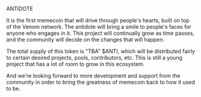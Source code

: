 ANTIDOTE


It is the first memecoin that will drive through people's hearts, built on top of the Venom network.
The antidote will bring a smile to people's faces for anyone who engages in it.
This project will continually grow as time passes, and the community will decide on the changes that will happen.


The total supply of this token is "TBA" $ANTI, which will be distributed fairly to certain desired projects, pools, contributors, etc.
This is still a young project that has a lot of room to grow in this ecosystem. 


And we're looking forward to more development and support from the community in order to bring the greatness of memecoin back to how it used to be.
